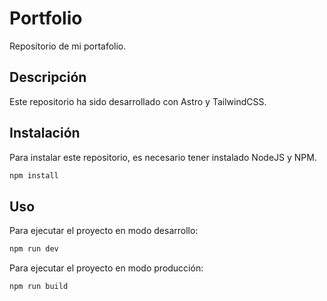 # Portfolio

Repositorio de mi portafolio.

## Descripción

Este repositorio ha sido desarrollado con Astro y TailwindCSS.

## Instalación

Para instalar este repositorio, es necesario tener instalado NodeJS y NPM.

```bash
npm install
```

## Uso

Para ejecutar el proyecto en modo desarrollo:

```bash
npm run dev
```

Para ejecutar el proyecto en modo producción:

```bash
npm run build
```
